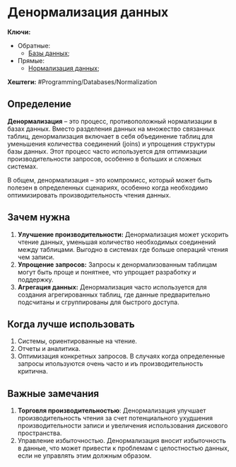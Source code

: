 
# Денормализация данных

**Ключи:**
- Обратные:
	- [Базы данных](databases);
- Прямые:
	- [Нормализация данных](data-normalization.md);

**Хештеги:** #Programming/Databases/Normalization 

## Определение

**Денормализация** – это процесс, противоположный нормализации в базах данных. Вместо разделения данных на множество связанных таблиц, денормализация включает в себя объединение таблиц для уменьшения количества соединений (joins) и упрощения структуры базы данных. Этот процесс часто используется для оптимизации производительности запросов, особенно в больших и сложных системах.

В общем, денормализация – это компромисс, который может быть полезен в определенных сценариях, особенно когда необходимо оптимизировать производительность чтения данных.

## Зачем нужна

1) **Улучшение производительности:** Денормализация может ускорить чтение данных, уменьшая количество необходимых соединений между таблицами. Выгодно в системах где больше операций чтения чем записи.
2) **Упрощение запросов:** Запросы к денормализованным таблицам могут быть проще и понятнее, что упрощает разработку и поддержку.
3) **Агрегация данных:** Денормализация часто используется для создания агрегированных таблиц, где данные предварительно подсчитаны и сгруппированы для быстрого доступа.

## Когда лучше использовать

1) Системы, ориентированные на чтение.
2) Отчеты и аналитика.
3) Оптимизация конкретных запросов. В случаях когда определенные запросы ипользуются очень часто и иъ производительность критична.

## Важные замечания

1) **Торговля производительностью**: Денормализация улучшает производительность чтения за счет потенциального ухудшения производительности записи и увеличения использования дискового пространства.
2) Управление избыточностью. Денормализация вносит избыточность в данные, что может привести к проблемам с целостностью данных, если не управлять этим должным образом.

